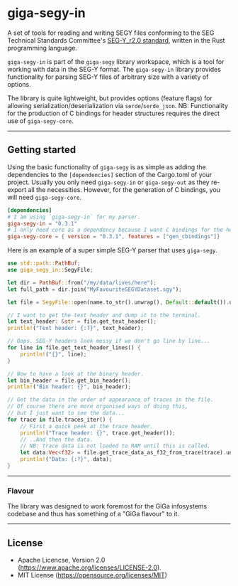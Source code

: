 # giga-segy-in
A set of tools for reading and writing SEGY files conforming to the SEG Technical Standards Committee's [SEG-Y_r2.0 standard](https://seg.org/Portals/0/SEG/News%20and%20Resources/Technical%20Standards/seg_y_rev2_0-mar2017.pdf), written in the Rust programming language.

`giga-segy-in` is part of the `giga-segy` library workspace, which is a tool for working with data in the SEG-Y format. The `giga-segy-in` library provides functionality for parsing SEG-Y files of arbitrary size with a variety of options.

The library is quite lightweight, but provides options (feature flags) for allowing serialization/deserialization via `serde`/`serde_json`. NB: Functionality for the production of C bindings for header structures requires the direct use of `giga-segy-core`.
___
## Getting started
Using the basic functionality of `giga-segy` is as simple as adding the dependencies to the `[dependencies]` section of the Cargo.toml of your project. Usually you only need `giga-segy-in` or `giga-segy-out` as they re-export all the necessities. However, for the generation of C bindings, you will need `giga-segy-core`.

```toml
[dependencies]
# I am using `giga-segy-in` for my parser.
giga-segy-in = "0.3.1"
# I only need core as a dependency because I want C bindings for the headers.
giga-segy-core = { version = "0.3.1", features = ["gen_cbindings"]}
```

Here is an example of a super simple SEG-Y parser that uses `giga-segy`.
```rust
use std::path::PathBuf;
use giga_segy_in::SegyFile;

let dir = PathBuf::from("/my/data/lives/here");
let full_path = dir.join("MyFavouriteSEGYDataset.sgy");

let file = SegyFile::open(name.to_str().unwrap(), Default::default()).unwrap();

// I want to get the text header and dump it to the terminal.
let text_header: &str = file.get_text_header();
println!("Text header: {:?}", text_header);

// Oops. SEG-Y headers look messy if we don't go line by line...
for line in file.get_text_header_lines() {
    println!("{}", line);
}

// Now to have a look at the binary header.
let bin_header = file.get_bin_header();
println!("Bin header: {}", bin_header);

// Get the data in the order of appearance of traces in the file.
// Of course there are more organised ways of doing this,
// but I just want to see the data...
for trace in file.traces_iter() {
    // First a quick peek at the trace header.
    println!("Trace header: {}", trace.get_header());
    // ..And then the data.
    // NB: trace data is not loaded to RAM until this is called.
    let data:Vec<f32> = file.get_trace_data_as_f32_from_trace(trace).unwrap();
    println!("Data: {:?}", data);
}
```
___
### Flavour
The library was designed to work foremost for the GiGa infosystems codebase and thus has something of a "GiGa flavour" to it.
___
## License
* Apache Licencse, Version 2.0 (https://www.apache.org/licenses/LICENSE-2.0).
* MIT License (https://opensource.org/licenses/MIT)
